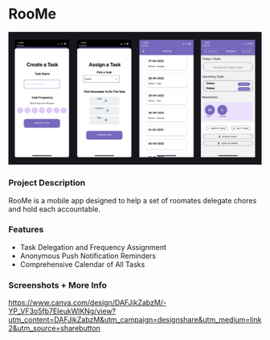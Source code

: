 # RooMe
![screenshots](roome-picture.PNG)
### Project Description
RooMe is a mobile app designed to help a set of roomates delegate chores and hold each accountable.
### Features
  * Task Delegation and Frequency Assignment
  * Anonymous Push Notification Reminders
  * Comprehensive Calendar of All Tasks
### Screenshots + More Info
https://www.canva.com/design/DAFJikZabzM/-YP_VF3o5fb7EIeukWlKNg/view?utm_content=DAFJikZabzM&utm_campaign=designshare&utm_medium=link2&utm_source=sharebutton
